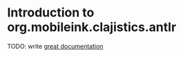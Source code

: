 # Introduction to org.mobileink.clajistics.antlr

TODO: write [great documentation](http://jacobian.org/writing/great-documentation/what-to-write/)
